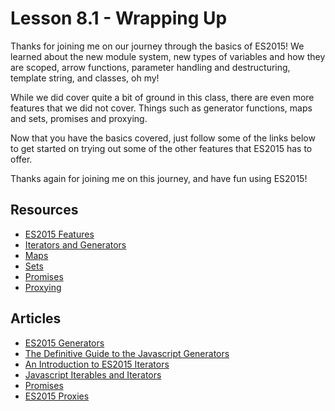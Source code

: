 # Lesson 8.1 - Wrapping Up

Thanks for joining me on our journey through the basics of ES2015! We learned about the new module system, new types of variables and how they are scoped, arrow functions, parameter handling and destructuring, template string, and classes, oh my!

While we did cover quite a bit of ground in this class, there are even more features that we did not cover. Things such as generator functions, maps and sets, promises and proxying.

Now that you have the basics covered, just follow some of the links below to get started on trying out some of the other features that ES2015 has to offer.

Thanks again for joining me on this journey, and have fun using ES2015!

## Resources
* [ES2015 Features](http://es6-features.org/)
* [Iterators and Generators](https://developer.mozilla.org/en-US/docs/Web/JavaScript/Guide/Iterators_and_Generators)
* [Maps](https://developer.mozilla.org/en-US/docs/Web/JavaScript/Reference/Global_Objects/Map)
* [Sets](https://developer.mozilla.org/en-US/docs/Web/JavaScript/Reference/Global_Objects/Set)
* [Promises](https://developer.mozilla.org/en-US/docs/Web/JavaScript/Reference/Global_Objects/Promise)
* [Proxying](https://developer.mozilla.org/en-US/docs/Web/JavaScript/Reference/Global_Objects/Proxy)

## Articles
* [ES2015 Generators](https://davidwalsh.name/es6-generators)
* [The Definitive Guide to the Javascript Generators](http://gajus.com/blog/2/the-definitive-guide-to-the-javascript-generators)
* [An Introduction to ES2015 Iterators](https://strongloop.com/strongblog/introduction-to-es6-iterators/)
* [Javascript Iterables and Iterators](http://jsrocks.org/2015/09/javascript-iterables-and-iterators/)
* [Promises](https://davidwalsh.name/promises)
* [ES2015 Proxies](http://www.2ality.com/2014/12/es6-proxies.html)
